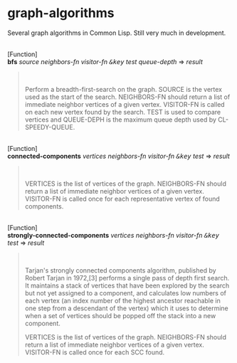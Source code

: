# graph-algorithms
Several graph algorithms in Common Lisp.  Still very much in development.

<p><br>[Function]<br><b>bfs</b> <i>source neighbors-fn visitor-fn <tt>&amp;key</tt> test queue-depth</i> =&gt; <i>result</i>
<blockquote><br>

Perform a breadth-first-search on the graph.  SOURCE is the vertex
used as the start of the search.  NEIGHBORS-FN should return a list of
immediate neighbor vertices of a given vertex.  VISITOR-FN is called
on each new vertex found by the search.  TEST is used to compare
vertices and QUEUE-DEPH is the maximum queue depth used by
CL-SPEEDY-QUEUE.

</blockquote>

<p><br>[Function]<br><b>connected-components</b> <i>vertices neighbors-fn visitor-fn <tt>&amp;key</tt> test</i> =&gt; <i>result</i>
<blockquote><br>

VERTICES is the list of vertices of the graph. NEIGHBORS-FN should
  return a list of immediate neighbor vertices of a given vertex.
  VISITOR-FN is called once for each representative vertex of found
  components.

</blockquote>

<p><br>[Function]<br><b>strongly-connected-components</b> <i>vertices neighbors-fn visitor-fn <tt>&amp;key</tt> test</i> =&gt; <i>result</i>
<blockquote><br>

Tarjan&#039;s strongly connected components algorithm, published by
   Robert Tarjan in 1972,[3] performs a single pass of depth first
   search. It maintains a stack of vertices that have been explored by
   the search but not yet assigned to a component, and calculates low
   numbers of each vertex (an index number of the highest ancestor
   reachable in one step from a descendant of the vertex) which it
   uses to determine when a set of vertices should be popped off the
   stack into a new component.

   VERTICES is the list of vertices of the graph. NEIGHBORS-FN should
   return a list of immediate neighbor vertices of a given vertex.
   VISITOR-FN is called once for each SCC found.

</blockquote>
